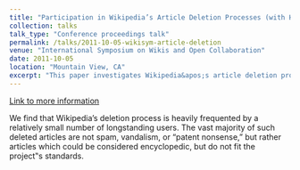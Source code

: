 ```yaml
---
title: "Participation in Wikipedia’s Article Deletion Processes (with Heather Ford)"
collection: talks
talk_type: "Conference proceedings talk"
permalink: /talks/2011-10-05-wikisym-article-deletion
venue: "International Symposium on Wikis and Open Collaboration"
date: 2011-10-05
location: "Mountain View, CA"
excerpt: "This paper investigates Wikipedia&apos;s article deletion processes, finding that it is heavily populated by specialists."
---
```


<a href='http://www.stuartgeiger.com/papers/article-deletion-wikisym-geiger-ford.pdf'>Link to more information</a>

We find that Wikipedia’s deletion process is heavily frequented by a relatively small number of longstanding users. The vast majority of such deleted articles are not spam, vandalism, or “patent nonsense,” but rather articles which could be considered encyclopedic, but do not fit the project‟s standards.
